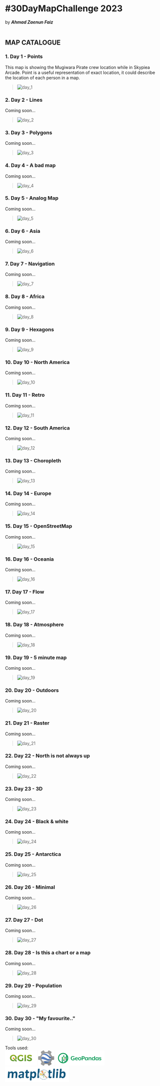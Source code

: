# #30DayMapChallenge 2023
by **_Ahmad Zaenun Faiz_** <br><br>

## MAP CATALOGUE <br>
###  <b>1. Day 1 - Points</b>
This map is showing the Mugiwara Pirate crew location while in Skypiea Arcade. Point is a useful representation of exact location, it could describe the location of each person in a map.
> ![day_1](./1_day1-points/Skypiea.png)

### <b>2. Day 2 - Lines</b>
Coming soon...
> ![day_2](./)

### <b>3. Day 3 - Polygons</b>
Coming soon...
> ![day_3](./)

### <b>4. Day 4 - A bad map</b>
Coming soon...
> ![day_4](./)

### <b>5. Day 5 - Analog Map</b>
Coming soon...
> ![day_5](./)

### <b>6. Day 6 - Asia</b>
Coming soon...
> ![day_6](./)

### <b>7. Day 7 - Navigation</b>
Coming soon...
> ![day_7](./)

### <b>8. Day 8 - Africa</b>
Coming soon...
> ![day_8](./)

### <b>9. Day 9 - Hexagons</b>
Coming soon...
> ![day_9](./)

### <b>10. Day 10 - North America</b>
Coming soon...
> ![day_10](./)

### <b>11. Day 11 - Retro</b>
Coming soon...
> ![day_11](./)

### <b>12. Day 12 - South America</b>
Coming soon...
> ![day_12](./)

### <b>13. Day 13 - Choropleth</b>
Coming soon...
> ![day_13](./)

### <b>14. Day 14 - Europe</b>
Coming soon...
> ![day_14](./)

### <b>15. Day 15 - OpenStreetMap</b>
Coming soon...
> ![day_15](./)

### <b>16. Day 16 - Oceania</b>
Coming soon...
> ![day_16](./)

### <b>17. Day 17 - Flow</b>
Coming soon...
> ![day_17](./)

### <b>18. Day 18 - Atmosphere</b>
Coming soon...
> ![day_18](./)

### <b>19. Day 19 - 5 minute map</b>
Coming soon...
> ![day_19](./)

### <b>20. Day 20 - Outdoors</b>
Coming soon...
> ![day_20](./)

### <b>21. Day 21 - Raster</b>
Coming soon...
> ![day_21](./)

### <b>22. Day 22 - North is not always up</b>
Coming soon...
> ![day_22](./)

### <b>23. Day 23 - 3D</b>
Coming soon...
> ![day_23](./)

### <b>24. Day 24 - Black & white</b>
Coming soon...
> ![day_24](./)

### <b>25. Day 25 - Antarctica</b>
Coming soon...
> ![day_25](./)

### <b>26. Day 26 - Minimal</b>
Coming soon...
> ![day_26](./)

### <b>27. Day 27 - Dot</b>
Coming soon...
> ![day_27](./)

### <b>28. Day 28 - Is this a chart or a map</b>
Coming soon...
> ![day_28](./)

### <b>29. Day 29 - Population</b>
Coming soon...
> ![day_29](./)

### <b>30. Day 30 - "My favourite.."</b>
Coming soon...
> ![day_30](./)

Tools used:<br>
<a href='https://qgis.org/en/site/'><img src='../miscellaneous/qgis-logo.png' style='height:50px'></a>
<a href='https://earthengine.google.com/'><img src='../miscellaneous/earthengine_logo.png' style='height:50px'></a>
<a href='https://geopandas.org/en/stable/'><img src='../miscellaneous/geopandas_logo.png' style='height:50px'></a>
<a href='https://matplotlib.org/'><img src='../miscellaneous/logo_matplotlib.png' style='height:50px'></a>